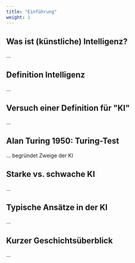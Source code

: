 ```yaml
---
title: "Einführung"
weight: 1
---
```



## Was ist (künstliche) Intelligenz?
...

## Definition Intelligenz
...

## Versuch einer Definition für "KI"
...

## Alan Turing 1950: Turing-Test
... begründet Zweige der KI

## Starke vs. schwache KI
...

## Typische Ansätze in der KI
...

## Kurzer Geschichtsüberblick
...
